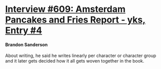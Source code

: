 # [Interview #609: Amsterdam Pancakes and Fries Report - yks, Entry #4](https://www.theoryland.com/intvmain.php?i=609#4)

#### Brandon Sanderson

About writing, he said he writes linearly per character or character group and it later gets decided how it all gets woven together in the book.

